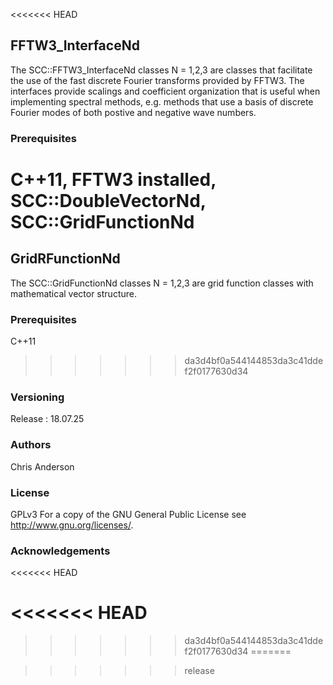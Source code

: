 <<<<<<< HEAD
## FFTW3_InterfaceNd


The SCC::FFTW3_InterfaceNd classes N = 1,2,3 are classes that facilitate the use of the fast discrete Fourier transforms provided by FFTW3. The interfaces provide scalings and coefficient organization that is useful when implementing spectral methods, e.g. methods that use a basis of discrete Fourier modes of both postive and negative wave numbers.

### Prerequisites
C++11, FFTW3 installed, SCC::DoubleVectorNd, SCC::GridFunctionNd
=======
## GridRFunctionNd

The SCC::GridFunctionNd classes N = 1,2,3 are grid function classes with mathematical vector structure.


### Prerequisites
C++11
>>>>>>> da3d4bf0a544144853da3c41ddef2f0177630d34
### Versioning
Release : 18.07.25
### Authors
Chris Anderson
### License
GPLv3  For a copy of the GNU General Public License see <http://www.gnu.org/licenses/>.
### Acknowledgements




<<<<<<< HEAD


<<<<<<< HEAD
=======
>>>>>>> da3d4bf0a544144853da3c41ddef2f0177630d34
=======

>>>>>>> release

